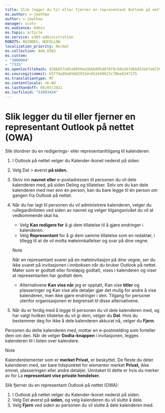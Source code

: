 ```yaml
---
title: Slik legger du til eller fjerner en representant Outlook på nettet (OWA)
ms.author: v-jmathew
author: v-jmathew
manager: scotv
ms.audience: Admin
ms.topic: article
ms.service: o365-administration
ROBOTS: NOINDEX, NOFOLLOW
localization_priority: Normal
ms.collection: Adm_O365
ms.custom:
- "3800004"
- "7335"
ms.openlocfilehash: d28b857a95a9959ed3b6b8954878f9c60a367db6d53e67e6729b174c5ce7b364
ms.sourcegitcommit: b5f7da89a650d2915dc652449623c78be6247175
ms.translationtype: MT
ms.contentlocale: nb-NO
ms.lasthandoff: 08/05/2021
ms.locfileid: "53993434"
---
```

# <a name="how-to-add-or-remove-a-delegate-in-outlook-on-the-web-owa"></a>Slik legger du til eller fjerner en representant Outlook på nettet (OWA)

Slik tilordner du en redigerings- eller representanttilgang til kalenderen:

1. I Outlook på nettet velger du Kalender-ikonet nederst på siden.
2. Velg Del > øverst **på siden.**
3. Skriv inn **navnet eller** e-postadressen til personen du vil dele kalenderen med, på siden Deling og tillatelser. Selv om du kan dele kalenderen med mer enn én person, kan du bare legge til én person om gangen fra Outlook på nettet.
4. Når du har lagt til personen du vil administrere kalenderen, velger du rullegardinlisten ved siden av navnet og velger tilgangsnivået du vil at vedkommende skal ha.

    - Velg **Kan redigere for** å gi dem tillatelse til å gjøre endringer i kalenderen.
    - Velg **Representant** for å gi dem samme tillatelse som en redaktør, i tillegg til at de vil motta møteinnkallelser og svar på dine vegne.
    > [!NOTE]
    > Når en representant svarer på en møteinvitasjon på dine vegne, ser du ikke svaret på invitasjonen i innboksen når du bruker Outlook på nettet. Møter som er godtatt eller foreløpig godtatt, vises i kalenderen og viser at representanten har godtatt dem.
    - Alternativene **Kan vise når** jeg er opptatt, Kan  vise **titler** og plasseringer og Kan vise alle detaljer gjør det mulig for andre å vise kalenderen, men ikke gjøre endringer i den. Tilgang for personer utenfor organisasjonen er begrenset til disse alternativene.

5. Når du er ferdig med å legge til personen du vil dele kalenderen med, og har valgt hvilken tillatelse du vil gi dem, velger du **Del**. Hvis du bestemmer deg for ikke å dele kalenderen akkurat nå, velger du **Fjern**.

Personen du delte kalenderen med, mottar en e-postmelding som forteller dem om den. Når de velger **Godta-knappen** i invitasjonen, legges kalenderen til i listen over kalendere.

> [!NOTE]
> Kalenderelementer som er **merket Privat,** er beskyttet. De fleste du deler kalenderen med, ser bare tidspunktet for elementer merket **Privat,** ikke emnet, plasseringen eller andre detaljer. Unntaket til dette er hvis du merker av for La **representant vise private hendelser.**

Slik fjerner du en representant Outlook på nettet (OWA):

1. I Outlook på nettet velger du Kalender-ikonet nederst på siden.
2. Velg Del øverst på **siden,** og velg kalenderen du vil slutte å dele.
3. Velg **Fjern** ved siden av personen du vil slutte å dele kalenderen med.
